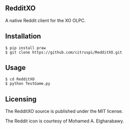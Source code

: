## RedditXO

A native Reddit client for the XO OLPC.

## Installation

    $ pip install praw
    $ git clone https://github.com/citruspi/RedditXO.git

## Usage

    $ cd RedditXO
    $ python TestGame.py

## Licensing

The RedditXO source is published under the MIT license.

The Reddit icon is courtesy of Mohamed A. Elgharabawy.

